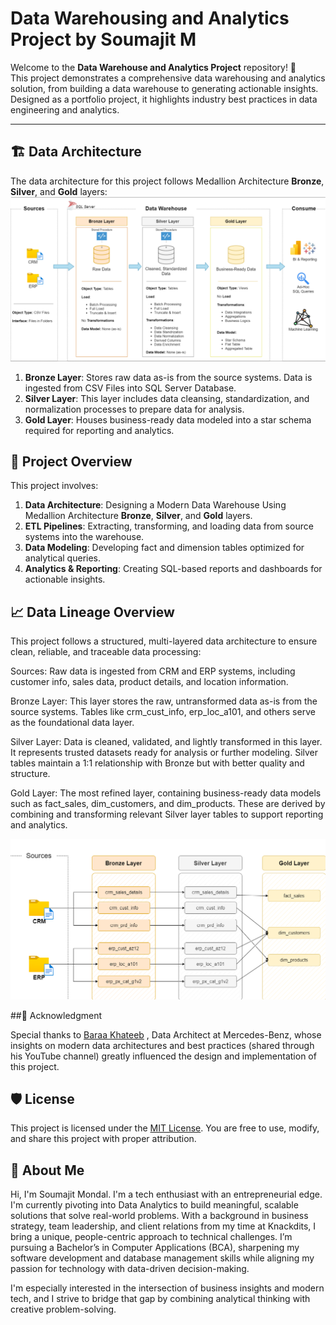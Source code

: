 # Data Warehousing and Analytics Project by Soumajit M
Welcome to the **Data Warehouse and Analytics Project** repository! 🚀  
This project demonstrates a comprehensive data warehousing and analytics solution, from building a data warehouse to generating actionable insights. Designed as a portfolio project, it highlights industry best practices in data engineering and analytics.

---
## 🏗️ Data Architecture

The data architecture for this project follows Medallion Architecture **Bronze**, **Silver**, and **Gold** layers:
![Data Architecture](docs/data_architecture.png)

1. **Bronze Layer**: Stores raw data as-is from the source systems. Data is ingested from CSV Files into SQL Server Database.
2. **Silver Layer**: This layer includes data cleansing, standardization, and normalization processes to prepare data for analysis.
3. **Gold Layer**: Houses business-ready data modeled into a star schema required for reporting and analytics.

## 📖 Project Overview

This project involves:

1. **Data Architecture**: Designing a Modern Data Warehouse Using Medallion Architecture **Bronze**, **Silver**, and **Gold** layers.
2. **ETL Pipelines**: Extracting, transforming, and loading data from source systems into the warehouse.
3. **Data Modeling**: Developing fact and dimension tables optimized for analytical queries.
4. **Analytics & Reporting**: Creating SQL-based reports and dashboards for actionable insights.

## 📈 Data Lineage Overview

This project follows a structured, multi-layered data architecture to ensure clean, reliable, and traceable data processing:

Sources: Raw data is ingested from CRM and ERP systems, including customer info, sales data, product details, and location information.

Bronze Layer: This layer stores the raw, untransformed data as-is from the source systems. Tables like crm_cust_info, erp_loc_a101, and others serve as the foundational data layer.

Silver Layer: Data is cleaned, validated, and lightly transformed in this layer. It represents trusted datasets ready for analysis or further modeling. Silver tables maintain a 1:1 relationship with Bronze but with better quality and structure.

Gold Layer: The most refined layer, containing business-ready data models such as fact_sales, dim_customers, and dim_products. These are derived by combining and transforming relevant Silver layer tables to support reporting and analytics.

![Data Architecture](docs/data_lineage.png)

##👥 Acknowledgment

Special thanks to [Baraa Khateeb](https://www.linkedin.com/in/baraa-khatib-salkini/)
, Data Architect at Mercedes-Benz, whose insights on modern data architectures and best practices (shared through his YouTube channel) greatly influenced the design and implementation of this project.

## 🛡️ License

This project is licensed under the [MIT License](LICENSE). You are free to use, modify, and share this project with proper attribution.

## 🌟 About Me

Hi, I'm Soumajit Mondal. I'm a tech enthusiast with an entrepreneurial edge. I'm currently pivoting into Data Analytics to build meaningful, scalable solutions that solve real-world problems.
With a background in business strategy, team leadership, and client relations from my time at Knackdits, I bring a unique, people-centric approach to technical challenges. I’m pursuing a Bachelor’s in Computer Applications (BCA), sharpening my software development and database management skills while aligning my passion for technology with data-driven decision-making.

I'm especially interested in the intersection of business insights and modern tech, and I strive to bridge that gap by combining analytical thinking with creative problem-solving.
